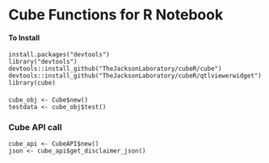 # Cube Functions for R Notebook

#### To Install

```
install.packages("devtools")
library("devtools")
devtools::install_github("TheJacksonLaboratory/cubeR/cube")
devtools::install_github("TheJacksonLaboratory/cubeR/qtlviewerwidget")
library(cube)
```

#### 

```
cube_obj <- Cube$new()
testdata <- cube_obj$test()
```

### Cube API call

```
cube_api <- CubeAPI$new()
json <- cube_api$get_disclaimer_json()
```
